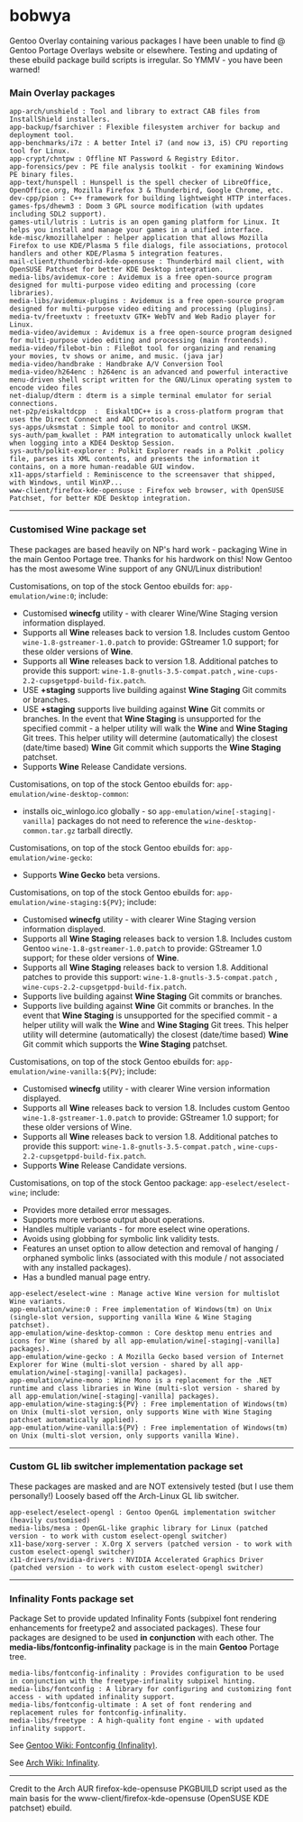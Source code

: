bobwya
======


Gentoo Overlay containing various packages I have been unable to find @ Gentoo Portage Overlays website or elsewhere.
Testing and updating of these ebuild package build scripts is irregular. So YMMV - you have been warned!

### Main Overlay packages

	app-arch/unshield : Tool and library to extract CAB files from InstallShield installers.
	app-backup/fsarchiver : Flexible filesystem archiver for backup and deployment tool.
	app-benchmarks/i7z : A better Intel i7 (and now i3, i5) CPU reporting tool for Linux.
	app-crypt/chntpw : Offline NT Password & Registry Editor.
	app-forensics/pev : PE file analysis toolkit - for examining Windows PE binary files.
	app-text/hunspell : Hunspell is the spell checker of LibreOffice, OpenOffice.org, Mozilla Firefox 3 & Thunderbird, Google Chrome, etc.
	dev-cpp/pion : C++ framework for building lightweight HTTP interfaces.
	games-fps/dhewm3 : Doom 3 GPL source modification (with updates including SDL2 support).
	games-util/lutris : Lutris is an open gaming platform for Linux. It helps you install and manage your games in a unified interface.
	kde-misc/kmozillahelper : helper application that allows Mozilla Firefox to use KDE/Plasma 5 file dialogs, file associations, protocol handlers and other KDE/Plasma 5 integration features.
	mail-client/thunderbird-kde-opensuse : Thunderbird mail client, with OpenSUSE Patchset for better KDE Desktop integration. 
	media-libs/avidemux-core : Avidemux is a free open-source program designed for multi-purpose video editing and processing (core libraries).
	media-libs/avidemux-plugins : Avidemux is a free open-source program designed for multi-purpose video editing and processing (plugins).
	media-tv/freetuxtv : freetuxtv GTK+ WebTV and Web Radio player for Linux.
	media-video/avidemux : Avidemux is a free open-source program designed for multi-purpose video editing and processing (main frontends).
	media-video/filebot-bin : FileBot tool for organizing and renaming your movies, tv shows or anime, and music. (java jar)
	media-video/handbrake : Handbrake A/V Conversion Tool
	media-video/h264enc : h264enc is an advanced and powerful interactive menu-driven shell script written for the GNU/Linux operating system to encode video files
	net-dialup/dterm : dterm is a simple terminal emulator for serial connections.
	net-p2p/eiskaltdcpp  :  EiskaltDC++ is a cross-platform program that uses the Direct Connect and ADC protocols.
	sys-apps/uksmstat : Simple tool to monitor and control UKSM.
	sys-auth/pam_kwallet : PAM integration to automatically unlock kwallet when logging into a KDE4 Desktop Session.
	sys-auth/polkit-explorer : Polkit Explorer reads in a Polkit .policy file, parses its XML contents, and presents the information it contains, on a more human-readable GUI window.
	x11-apps/starfield : Reminiscence to the screensaver that shipped, with Windows, until WinXP...
	www-client/firefox-kde-opensuse : Firefox web browser, with OpenSUSE Patchset, for better KDE Desktop integration.

***
### Customised Wine package set
These packages are based heavily on NP's hard work - packaging Wine in the main Gentoo Portage tree. Thanks for his hardwork on this!
Now Gentoo has the most awesome Wine support of any GNU/Linux distribution!

Customisations, on top of the stock Gentoo ebuilds for: ```app-emulation/wine:0```; include:
* Customised **winecfg** utility - with clearer Wine/Wine Staging version information displayed.
* Supports all **Wine** releases back to version 1.8. Includes custom Gentoo ```wine-1.8-gstreamer-1.0.patch``` to provide: GStreamer 1.0 support; for these older versions of **Wine**.
* Supports all **Wine** releases back to version 1.8. Additional patches to provide this support: ```wine-1.8-gnutls-3.5-compat.patch``` , ```wine-cups-2.2-cupsgetppd-build-fix.patch```.
* USE **+staging** supports live building against **Wine Staging** Git commits or branches.
* USE **+staging** supports live building against **Wine** Git commits or branches. In the event that **Wine Staging** is unsupported for the specified commit - a helper utility will walk the **Wine** and **Wine Staging** Git trees. This helper utility will determine (automatically) the closest (date/time based) **Wine** Git commit which supports the **Wine Staging** patchset.
* Supports **Wine** Release Candidate versions.

Customisations, on top of the stock Gentoo ebuilds for: ```app-emulation/wine-desktop-common```:
* installs oic_winlogo.ico globally - so ```app-emulation/wine[-staging|-vanilla]``` packages do not need to reference the ```wine-desktop-common.tar.gz``` tarball directly.

Customisations, on top of the stock Gentoo ebuilds for: ```app-emulation/wine-gecko```:
* Supports **Wine Gecko** beta versions.

Customisations, on top of the stock Gentoo ebuilds for: ```app-emulation/wine-staging:${PV}```; include:
* Customised **winecfg** utility - with clearer Wine Staging version information displayed.
* Supports all **Wine Staging** releases back to version 1.8. Includes custom Gentoo ```wine-1.8-gstreamer-1.0.patch``` to provide: GStreamer 1.0 support; for these older versions of **Wine**.
* Supports all **Wine Staging** releases back to version 1.8. Additional patches to provide this support: ```wine-1.8-gnutls-3.5-compat.patch``` , ```wine-cups-2.2-cupsgetppd-build-fix.patch```.
* Supports live building against **Wine Staging** Git commits or branches.
* Supports live building against **Wine** Git commits or branches. In the event that **Wine Staging** is unsupported for the specified commit - a helper utility will walk the **Wine** and **Wine Staging** Git trees. This helper utility will determine (automatically) the closest (date/time based) **Wine** Git commit which supports the **Wine Staging** patchset.

Customisations, on top of the stock Gentoo ebuilds for: ```app-emulation/wine-vanilla:${PV}```; include:
* Customised **winecfg** utility - with clearer Wine version information displayed.
* Supports all **Wine** releases back to version 1.8. Includes custom Gentoo ```wine-1.8-gstreamer-1.0.patch``` to provide: GStreamer 1.0 support; for these older versions of Wine.
* Supports all **Wine** releases back to version 1.8. Additional patches to provide this support: ```wine-1.8-gnutls-3.5-compat.patch``` , ```wine-cups-2.2-cupsgetppd-build-fix.patch```.
* Supports **Wine** Release Candidate versions.

Customisations, on top of the stock Gentoo package: ```app-eselect/eselect-wine```; include:
* Provides more detailed error messages.
* Supports more verbose output about operations.
* Handles multiple variants - for more eselect wine operations.
* Avoids using globbing for symbolic link validity tests.
* Features an unset option to allow detection and removal of hanging / orphaned symbolic links (associated with this module / not associated with any installed packages).
* Has a bundled manual page entry.

```
app-eselect/eselect-wine : Manage active Wine version for multislot Wine variants.
app-emulation/wine:0 : Free implementation of Windows(tm) on Unix (single-slot version, supporting vanilla Wine & Wine Staging patchset).
app-emulation/wine-desktop-common : Core desktop menu entries and icons for Wine (shared by all app-emulation/wine[-staging|-vanilla] packages).
app-emulation/wine-gecko : A Mozilla Gecko based version of Internet Explorer for Wine (multi-slot version - shared by all app-emulation/wine[-staging|-vanilla] packages).
app-emulation/wine-mono : Wine Mono is a replacement for the .NET runtime and class libraries in Wine (multi-slot version - shared by all app-emulation/wine[-staging|-vanilla] packages).
app-emulation/wine-staging:${PV} : Free implementation of Windows(tm) on Unix (multi-slot version, only supports Wine with Wine Staging patchset automatically applied).
app-emulation/wine-vanilla:${PV} : Free implementation of Windows(tm) on Unix (multi-slot version, only supports vanilla Wine).
```

***

### Custom GL lib switcher implementation package set
These packages are masked and are NOT extensively tested (but I use them personally!) Loosely based off the Arch-Linux GL lib switcher.

	app-eselect/eselect-opengl : Gentoo OpenGL implementation switcher (heavily customised)
	media-libs/mesa : OpenGL-like graphic library for Linux (patched version - to work with custom eselect-opengl switcher)
	x11-base/xorg-server : X.Org X servers (patched version - to work with custom eselect-opengl switcher)
	x11-drivers/nvidia-drivers : NVIDIA Accelerated Graphics Driver (patched version - to work with custom eselect-opengl switcher)

***

### Infinality Fonts package set

Package Set to provide updated Infinality Fonts (subpixel font rendering enhancements for freetype2 and associated packages). These four packages are designed to be used __in__ __conjunction__ with each other. The __media-libs/fontconfig-infinality__ package is in the main __Gentoo__ Portage tree.

	media-libs/fontconfig-infinality : Provides configuration to be used in conjunction with the freetype-infinality subpixel hinting.
	media-libs/fontconfig : A library for configuring and customizing font access - with updated infinality support.
	media-libs/fontconfig-ultimate : A set of font rendering and replacement rules for fontconfig-infinality.
	media-libs/freetype : A high-quality font engine - with updated infinality support.

See [Gentoo Wiki: Fontconfig (Infinality)](https://wiki.gentoo.org/wiki/Fontconfig#Infinality "Gentoo Wiki: Fontconfig (Infinality)").

See [Arch Wiki: Infinality](https://wiki.archlinux.org/index.php/Infinality "Arch Wiki: Infinality").

***

Credit to the Arch AUR firefox-kde-opensuse PKGBUILD script used as the main basis for the  www-client/firefox-kde-opensuse (OpenSUSE KDE patchset) ebuild.
